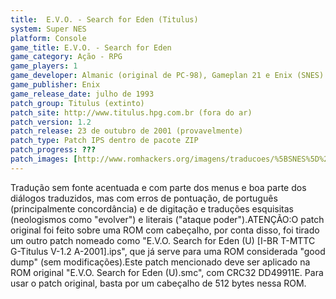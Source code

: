```yaml
---
title:  E.V.O. - Search for Eden (Titulus)
system: Super NES
platform: Console
game_title: E.V.O. - Search for Eden
game_category: Ação - RPG
game_players: 1
game_developer: Almanic (original de PC-98), Gameplan 21 e Enix (SNES)
game_publisher: Enix
game_release_date: julho de 1993
patch_group: Titulus (extinto)
patch_site: http://www.titulus.hpg.com.br (fora do ar)
patch_version: 1.2
patch_release: 23 de outubro de 2001 (provavelmente)
patch_type: Patch IPS dentro de pacote ZIP
patch_progress: ???
patch_images: [http://www.romhackers.org/imagens/traducoes/%5BSNES%5D%20E.V.O.%20-%20Search%20for%20Eden%20-%20Titulus%20-%201.png,http://www.romhackers.org/imagens/traducoes/%5BSNES%5D%20E.V.O.%20-%20Search%20for%20Eden%20-%20Titulus%20-%202.png,http://www.romhackers.org/imagens/traducoes/%5BSNES%5D%20E.V.O.%20-%20Search%20for%20Eden%20-%20Titulus%20-%203.png]
---
```

Tradução sem fonte acentuada e com parte dos menus e boa parte dos diálogos traduzidos, mas com erros de pontuação, de português (principalmente concordância) e de digitação e traduções esquisitas (neologismos como "evolver") e literais ("ataque poder").ATENÇÃO:O patch original foi feito sobre uma ROM com cabeçalho, por conta disso, foi tirado um outro patch nomeado como "E.V.O. Search for Eden (U) [I-BR T-MTTC G-Titulus V-1.2 A-2001].ips", que já serve para uma ROM considerada "good dump" (sem modificações).Este patch mencionado deve ser aplicado na ROM original "E.V.O. Search for Eden (U).smc", com CRC32 DD49911E. Para usar o patch original, basta por um cabeçalho de 512 bytes nessa ROM.